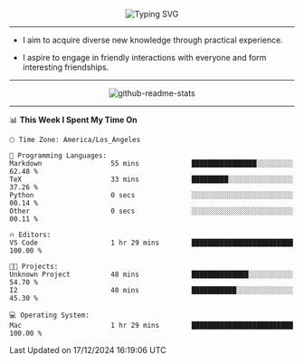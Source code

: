 <p align="center">
  <img src="https://readme-typing-svg.demolab.com?font=Fira+Code&weight=500&size=32&duration=2500&pause=1600&center=true&vCenter=true&random=false&width=1024&height=64&lines=Hi+there+%F0%9F%91%8B;I'm+delighted+you+could+make+it+here+%F0%9F%8E%89;I'm+Harry%2C+a+college+student+still+finding+my+way" alt="Typing SVG" />
</p>


---


- I aim to acquire diverse new knowledge through practical experience.

- I aspire to engage in friendly interactions with everyone and form interesting friendships.


---


<p align="center">
  <img src="https://github-readme-stats.vercel.app/api?username=Harry-Jing&show_icons=true" alt="github-readme-stats"/>
</p>


---

<!--START_SECTION:waka-->
📊 **This Week I Spent My Time On** 

```text
🕑︎ Time Zone: America/Los_Angeles

💬 Programming Languages: 
Markdown                 55 mins             ████████████████░░░░░░░░░   62.48 % 
TeX                      33 mins             █████████░░░░░░░░░░░░░░░░   37.26 % 
Python                   0 secs              ░░░░░░░░░░░░░░░░░░░░░░░░░   00.14 % 
Other                    0 secs              ░░░░░░░░░░░░░░░░░░░░░░░░░   00.11 % 

🔥 Editors: 
VS Code                  1 hr 29 mins        █████████████████████████   100.00 % 

🐱‍💻 Projects: 
Unknown Project          48 mins             ██████████████░░░░░░░░░░░   54.70 % 
I2                       40 mins             ███████████░░░░░░░░░░░░░░   45.30 % 

💻 Operating System: 
Mac                      1 hr 29 mins        █████████████████████████   100.00 % 
```


 Last Updated on 17/12/2024 16:19:06 UTC
<!--END_SECTION:waka-->
